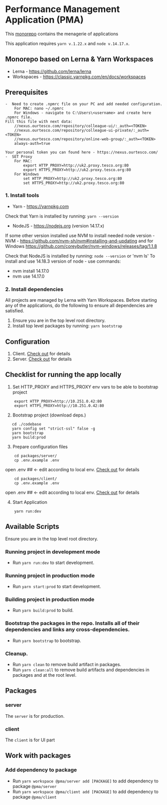# Performance Management Application (PMA)

This [monorepo](https://danluu.com/monorepo/) contains the menagerie of
applications

This application requires `yarn v.1.22.x` and `node v.14.17.x`.

## Monorepo based on Lerna & Yarn Workspaces

- Lerna - https://github.com/lerna/lerna
- Workspaces - https://classic.yarnpkg.com/en/docs/workspaces

## Prerequisites

    -  Need to create .npmrc file on your PC and add needed configuration.
        For MAC: nano ~/.npmrc
        For Windows - navigate to C:\Users\<username> and create here .npmrc file.
    Fill this file with next data:
        //nexus.ourtesco.com/repository/colleague-ui/:_auth=<TOKEN>
        //nexus.ourtesco.com/repository/colleague-ui-private/:_auth=<TOKEN>
        //nexus.ourtesco.com/repository/online-web-group/:_auth=<TOKEN>
        always-auth=true

    Your personal token you can found here - https://nexus.ourtesco.com/
    -  SET Proxy
        For MAC:
            export HTTP_PROXY=http://uk2.proxy.tesco.org:80
            export HTTPS_PROXY=http://uk2.proxy.tesco.org:80
        For Windows
            set HTTP_PROXY=http://uk2.proxy.tesco.org:80
            set HTTPS_PROXY=http://uk2.proxy.tesco.org:80

### 1. Install tools

- Yarn - https://yarnpkg.com

Check that Yarn is installed by running: `yarn --version`

- NodeJS - https://nodejs.org (version 14.17.x)

If some other version installed use NVM to install needed node version
-NVM - https://github.com/nvm-sh/nvm#installing-and-updating and for Windows https://github.com/coreybutler/nvm-windows/releases/tag/1.1.8

Check that NodeJS is installed by running: `node --version` or 'nvm ls'
To install and use 14.18.3 version of node - use commands:

- nvm install 14.17.0
- nvm use 14.17.0

### 2. Install dependencies

All projects are managed by Lerna with Yarn Workspaces. Before
starting any of the applications, do the following to ensure all
dependencies are satisfied.

1.  Ensure you are in the top level root directory.
2.  Install top level packages by running: `yarn bootstrap`

## Configuration

1. Client. [Check out](codebase/packages/client/README.md#L9) for details
2. Server. [Check out](codebase/packages/server/README.md#L3) for details

## Checklist for running the app locally

1. Set HTTP_PROXY and HTTPS_PROXY env vars to be able to bootstrap project

```
    export HTTP_PROXY=http://10.251.0.42:80
    export HTTPS_PROXY=http://10.251.0.42:80
```

2. Bootstrap project (download deps.)

```
   cd ./codebase
   yarn config set "strict-ssl" false -g
   yarn bootstrap
   yarn build:prod
```

3. Prepare configuration files

```
    cd packages/server/
    cp .env.example .env
```

open .env ## <- edit according to local env. [Check out](codebase/packages/client/README.md#L23) for details

```
    cd packages/client/
    cp .env.example .env
```

open .env ## <- edit according to local env. [Check out](codebase/packages/server/README.md#L25) for details

4. Start Application

```
    yarn run:dev
```

## Available Scripts

Ensure you are in the top level root directory.

### Running project in development mode

- Run `yarn run:dev` to start development.

### Running project in production mode

- Run `yarn start:prod` to start development.

### Building project in production mode

- Run `yarn build:prod` to build.

### Bootstrap the packages in the repo. Installs all of their dependencies and links any cross-dependencies.

- Run `yarn bootstrap` to bootstrap.

### Cleanup.

- Run `yarn clean` to remove build artifact in packages.
- Run `yarn clean:all` to remove build artifacts and dependencies in packages and at the root level.

## Packages

### server

The `server` is for production.

### client

The `client` is for UI part

## Work with packages

### Add dependency to package

- Run `yarn workspace @pma/server add [PACKAGE]` to add dependency to package `@pma/server`
- Run `yarn workspace @pma/client add [PACKAGE]` to add dependency to package `@pma/client`
